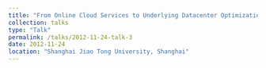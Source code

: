 ```yaml
---
title: "From Online Cloud Services to Underlying Datacenter Optimization: NSFK Key Program Report"
collection: talks
type: "Talk"
permalink: /talks/2012-11-24-talk-3
date: 2012-11-24
location: "Shanghai Jiao Tong University, Shanghai"
---
```

